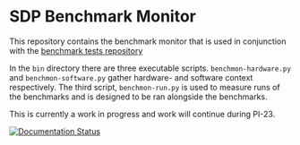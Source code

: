 # SDP Benchmark Monitor

This repository contains the benchmark monitor that is used in conjunction with the [benchmark tests repository](https://gitlab.com/ska-telescope/sdp/ska-sdp-benchmark-tests)

In the `bin` directory there are three executable scripts. `benchmon-hardware.py` and `benchmon-software.py` gather hardware- and software context respectively.
The third script, `benchmon-run.py` is used to measure runs of the benchmarks and is designed to be ran alongside the benchmarks.

This is currently a work in progress and work will continue during PI-23.

[![Documentation Status](https://readthedocs.org/projects/ska-telescope-ska-sdp-benchmark-monitor/badge/?version=latest)](https://developer.skao.int/projects/ska-sdp-benchmark-monitor/en/latest/?badge=latest)
